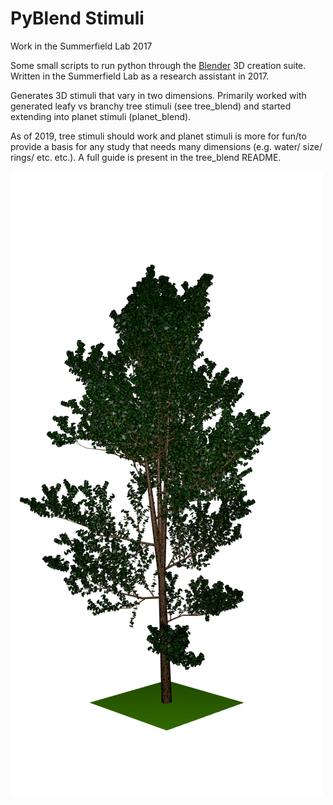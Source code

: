 # PyBlend Stimuli
Work in the Summerfield Lab 2017

Some small scripts to run python through the [Blender](https://www.blender.org/) 3D creation suite. Written in the Summerfield Lab as a research assistant in 2017.

Generates 3D stimuli that vary in two dimensions. Primarily worked with generated leafy vs branchy tree stimuli (see tree_blend) and started extending into planet stimuli (planet_blend). 

As of 2019, tree stimuli should work and planet stimuli is more for fun/to provide a basis for any study that needs many dimensions (e.g. water/ size/ rings/ etc. etc.). A full guide is present in the tree_blend README.


![example tree generated using scripts](https://raw.githubusercontent.com/RobWHickman/PyBlend_Stimuli/master/tree_blend/example%20tree.png)
